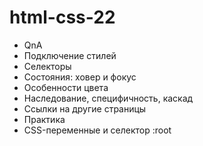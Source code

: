 # html-css-22

- QnA
- Подключение стилей
- Селекторы
- Состояния: ховер и фокус
- Особенности цвета
- Наследование,  специфичность, каскад
- Ссылки на другие страницы
- Практика
- CSS-переменные и селектор :root
